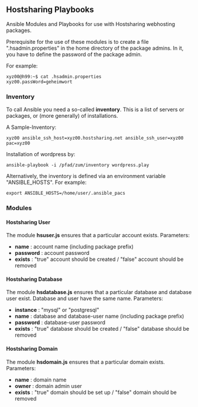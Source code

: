 ## Hostsharing Playbooks

Ansible Modules and Playbooks for use with Hostsharing webhosting 
packages.

Prerequisite for the use of these modules is to create a file
".hsadmin.properties" in the home directory of the package admins.
In it, you have to define the password of the package admin.

For example:

    xyz00@h99:~$ cat .hsadmin.properties 
    xyz00.passWord=geheimwort

### Inventory

To call Ansible you need a so-called __inventory__. This is a list of 
servers or packages, or (more generally) of installations.

A Sample-Inventory:


    xyz00 ansible_ssh_host=xyz00.hostsharing.net ansible_ssh_user=xyz00 pac=xyz00 
   
Installation of wordpress by:

    ansible-playbook -i /pfad/zum/inventory wordpress.play

Alternatively, the inventory is defined via an environment 
variable "ANSIBLE_HOSTS". For example:

    export ANSIBLE_HOSTS=/home/user/.ansible_pacs 

### Modules

#### Hostsharing User

The module __hsuser.js__ ensures that a particular account exists.
Parameters:
* __name__ : account name (including package prefix)
* __password__ : account password
* __exists__ : "true" account should be created / "false" account should be removed

#### Hostsharing Database

The module __hsdatabase.js__ ensures that a particular database and database 
user exist. Database and user have the same name.
Parameters:
* __instance__ : "mysql" or "postgresql"
* __name__ : database and database-user name (including package prefix)
* __password__ : database-user password
* __exists__ : "true" database should be created / "false" database should be removed

#### Hostsharing Domain

The module __hsdomain.js__ ensures that a particular domain exists.
Parameters:
* __name__ : domain name
* __owner__ : domain admin user 
* __exists__ : "true" domain should be set up / "false" domain should be removed
